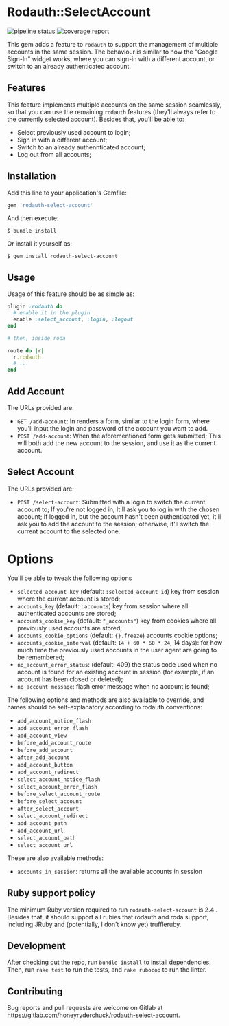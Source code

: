 # Rodauth::SelectAccount

[![pipeline status](https://gitlab.com/honeyryderchuck/rodauth-select-account/badges/master/pipeline.svg)](https://gitlab.com/honeyryderchuck/rodauth-select-account/-/pipelines?page=1&ref=master)
[![coverage report](https://gitlab.com/honeyryderchuck/rodauth-select-account/badges/master/coverage.svg)](https://honeyryderchuck.gitlab.io/rodauth-select-account/coverage/#_AllFiles)

This gem adds a feature to `rodauth` to support the management of multiple accounts in the same session. The behaviour is similar to how the "Google Sign-In" widget works, where you can sign-in with a different account, or switch to an already authenticated account.

## Features

This feature implements multiple accounts on the same session seamlessly, so that you can use the remaining `rodauth` features (they'll always refer to the currently selected account). Besides that, you'll be able to:

* Select previously used account to login;
* Sign in with a different account;
* Switch to an already authennticated account;
* Log out from all accounts;


## Installation

Add this line to your application's Gemfile:

```ruby
gem 'rodauth-select-account'
```

And then execute:

    $ bundle install

Or install it yourself as:

    $ gem install rodauth-select-account


## Usage

Usage of this feature should be as simple as:

```ruby
plugin :rodauth do
  # enable it in the plugin
  enable :select_account, :login, :logout
end

# then, inside roda

route do |r|
  r.rodauth
  # ...
end
```

## Add Account

The URLs provided are:

* `GET /add-account`: In renders a form, similar to the login form, where you'll input the login and password of the account you want to add.
* `POST /add-account`: When the aforementioned form gets submitted; This will both add the new account to the session, and use it as the current account.

## Select Account

The URLs provided are:

* `POST /select-account`: Submitted with a login to switch the current account to; If you're not logged in, It'll ask you to log in with the chosen account; If logged in, but the account hasn't been authenticated yet, it'll ask you to add the account to the session; otherwise, it'll switch the current account to the selected one.


# Options

You'll be able to tweak the following options

* `selected_account_key` (default: `:selected_account_id`) key from session where the current account is stored;
* `accounts_key` (default: `:accounts`) key from session where all authenticated accounts are stored;
* `accounts_cookie_key` (default: `"_accounts"`) key from cookies where all previously used accounts are stored;
* `accounts_cookie_options` (default: `{}.freeze`) accounts cookie options;
* `accounts_cookie_interval` (default: `14 + 60 * 60 * 24`, 14 days): for how much time the previously used accounts in the user agent are going to be remembered;
* `no_account_error_status`: (default: 409) the status code used when no account is found for an existing account in session (for example, if an account has been closed or deleted);
* `no_account_message`: flash error message when no account is found;

The following options and methods are also available to override, and names should be self-explanatory according to rodauth conventions:

* `add_account_notice_flash`
* `add_account_error_flash`
* `add_account_view`
* `before_add_account_route`
* `before_add_account`
* `after_add_account`
* `add_account_button`
* `add_account_redirect`
* `select_account_notice_flash`
* `select_account_error_flash`
* `before_select_account_route`
* `before_select_account`
* `after_select_account`
* `select_account_redirect`
* `add_account_path`
* `add_account_url`
* `select_account_path`
* `select_account_url`

These are also available methods:

* `accounts_in_session`: returns all the available accounts in session

## Ruby support policy

The minimum Ruby version required to run `rodauth-select-account` is 2.4 . Besides that, it should support all rubies that rodauth and roda support, including JRuby and (potentially, I don't know yet) truffleruby.

## Development

After checking out the repo, run `bundle install` to install dependencies. Then, run `rake test` to run the tests, and `rake rubocop` to run the linter.

## Contributing

Bug reports and pull requests are welcome on Gitlab at https://gitlab.com/honeyryderchuck/rodauth-select-account.

